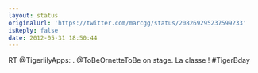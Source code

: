 ```yaml
---
layout: status
originalUrl: 'https://twitter.com/marcgg/status/208269295237599233'
isReply: false
date: 2012-05-31 18:50:44
---
```


RT @TigerlilyApps: . @ToBeOrnetteToBe on stage. La classe ! #TigerBday
